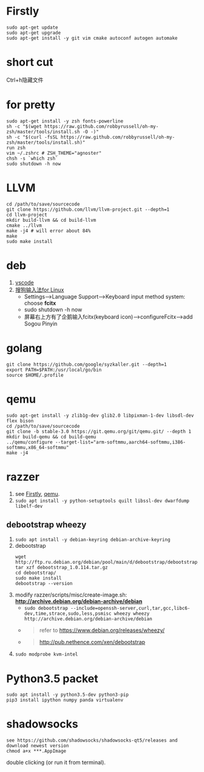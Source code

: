 # Firstly<a name="firstly"></a>
```shell
sudo apt-get update
sudo apt-get upgrade
sudo apt-get install -y git vim cmake autoconf autogen automake
```

# short cut
Ctrl+h隐藏文件

# for pretty
```shell
sudo apt-get install -y zsh fonts-powerline
sh -c "$(wget https://raw.github.com/robbyrussell/oh-my-zsh/master/tools/install.sh -O -)"
sh -c "$(curl -fsSL https://raw.github.com/robbyrussell/oh-my-zsh/master/tools/install.sh)"
run zsh
vim ~/.zshrc # ZSH_THEME="agnoster"
chsh -s `which zsh`
sudo shutdown -h now
```

# LLVM
```shell
cd /path/to/save/sourcecode
git clone https://github.com/llvm/llvm-project.git --depth=1
cd llvm-project
mkdir build-llvm && cd build-llvm
cmake ../llvm
make -j4 # will error about 84%
make
sudo make install
```

# deb
1. [vscode](https://code.visualstudio.com/)
2. [搜狗输入法for Linux](https://pinyin.sogou.com/linux/)
    + Settings-->Language Support-->Keyboard input method system: choose **fcitx**
    + sudo shutdown -h now
    + 屏幕右上方有了企鹅输入fcitx(keyboard icon)-->configureFcitx-->add Sogou Pinyin

# golang
```shell
git clone https://github.com/google/syzkaller.git --depth=1
export PATH=$PATH:/usr/local/go/bin
source $HOME/.profile
```

# qemu<a name="qemu"></a>
```shell
sudo apt-get install -y zlib1g-dev glib2.0 libpixman-1-dev libsdl-dev flex bison
cd /path/to/save/sourcecode
git clone -b stable-3.0 https://git.qemu.org/git/qemu.git/ --depth 1
mkdir build-qemu && cd build-qemu
../qemu/configure --target-list="arm-softmmu,aarch64-softmmu,i386-softmmu,x86_64-softmmu"
make -j4
```

# razzer
1. see [Firstly](#firstly), [qemu](#qemu).
2. ```sudo apt install -y python-setuptools quilt libssl-dev dwarfdump libelf-dev```
## debootstrap wheezy
1. ```sudo apt install -y debian-keyring debian-archive-keyring```
2. debootstrap
    ```shell
    wget http://ftp.ru.debian.org/debian/pool/main/d/debootstrap/debootstrap_1.0.115.tar.gz
    tar xzf debootstrap_1.0.114.tar.gz 
    cd debootstrap/
    sudo make install
    debootstrap --version
    ```
3. modify razzer/scripts/misc/create-image.sh: **http://archive.debian.org/debian-archive/debian**
    + ```sudo debootstrap --include=openssh-server,curl,tar,gcc,libc6-dev,time,strace,sudo,less,psmisc wheezy wheezy http://archive.debian.org/debian-archive/debian```
    + >refer to https://www.debian.org/releases/wheezy/
    + >http://pub.nethence.com/xen/debootstrap
4. ```sudo modprobe kvm-intel```


# Python3.5 packet
```shell
sudo apt install -y python3.5-dev python3-pip
pip3 install ipython numpy panda virtualenv
```

# shadowsocks
```shell
see https://github.com/shadowsocks/shadowsocks-qt5/releases and download newest version
chmod a+x ***.AppImage
```
double clicking (or run it from terminal).
